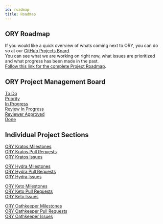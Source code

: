 ```yaml
---
id: roadmap
title: Roadmap
---
```


## ORY Roadmap

If you would like a quick overview of whats coming next to ORY, you can do so at our [GitHub Projects Board](https://github.com/orgs/ory/projects/8).  
You can see what we are working on right now, what issues are prioritized and what progress has been made in the past.  
[Follow this link for the complete Project Roadmap](https://github.com/orgs/ory/projects/8).

## ORY Project Management Board

[To Do](https://github.com/orgs/ory/projects/8#column-6092768)  
[Priority](https://github.com/orgs/ory/projects/8#column-7739379)  
[In Progress](https://github.com/orgs/ory/projects/8#column-6092769)  
[Review In Progress](https://github.com/orgs/ory/projects/8#column-6092770)  
[Reviewer Approved](https://github.com/orgs/ory/projects/8#column-6092771)  
[Done](https://github.com/orgs/ory/projects/8#column-6092772)  

## Individual Project Sections

[ORY Kratos Milestones](https://github.com/ory/kratos/milestones)  
[ORY Kratos Pull Requests](https://github.com/ory/kratos/pulls)  
[ORY Kratos Issues](https://github.com/ory/kratos/issues)  

[ORY Hydra Milestones](https://github.com/ory/hydra/milestones)  
[ORY Hydra Pull Requests](https://github.com/ory/hydra/pulls)  
[ORY Hydra Issues](https://github.com/ory/hydra/issues)  

[ORY Keto Milestones](https://github.com/ory/keto/milestones)  
[ORY Keto Pull Requests](https://github.com/ory/keto/pulls)  
[ORY Keto Issues](https://github.com/ory/keto/issues)  

[ORY Oathkeeper Milestones](https://github.com/ory/oathkeeper/milestones)  
[ORY Oathkeeper Pull Requests](https://github.com/ory/oathkeeper/pulls)  
[ORY Oathkeeper Issues](https://github.com/ory/oathkeeper/issues)  

